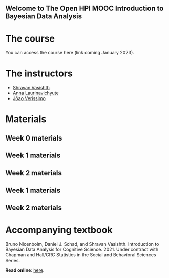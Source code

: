 ## Welcome to The Open HPI MOOC Introduction to Bayesian Data Analysis

# The course

You can access the course here (link coming January 2023).

# The instructors

- [Shravan Vasishth](https://vasishth.github.io/)
- [Anna Laurinavichyute](https://annlaurin.netlify.app/)
- [Jõao Veríssimo](https://www.jverissimo.net/)

# Materials

##  Week 0 materials

## Week 1 materials

## Week 2 materials

## Week 1 materials

## Week 2 materials

# Accompanying textbook

Bruno Nicenboim, Daniel J. Schad, and Shravan Vasishth. Introduction to Bayesian Data Analysis for Cognitive Science. 2021. Under contract with Chapman and Hall/CRC Statistics in the Social and Behavioral Sciences Series.

**Read online**: [here](https://vasishth.github.io/bayescogsci/).
